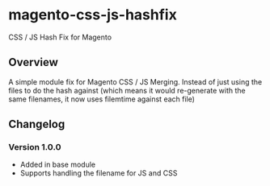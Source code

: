 # magento-css-js-hashfix
CSS / JS Hash Fix for Magento 

## Overview
A simple module fix for Magento CSS / JS Merging. Instead of just using the files to do the hash against (which means it would re-generate with the same filenames, it now uses filemtime against each file)

## Changelog
### Version 1.0.0
* Added in base module
* Supports handling the filename for JS and CSS

